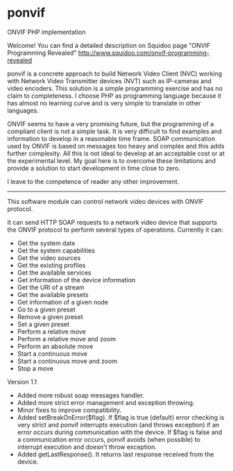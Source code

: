 ponvif
======

ONVIF PHP implementation

Welcome! You can find a detailed description on Squidoo page "ONVIF Programming Revealed" http://www.squidoo.com/onvif-programming-revealed

ponvif is a concrete approach to build Network Video Client (NVC) working with Network Video Transmitter devices (NVT) 
such as IP-cameras and video encoders. This solution is a simple programming exercise and has no claim to completeness.
I choose PHP as programming language because it has almost no learning curve and is very simple to translate in other 
languages. 

ONVIF seems to have a very promising future, but the programming of a compliant client is not a simple task.
It is very difficult to find examples and information to develop in a reasonable time frame. 
SOAP communication used by ONVIF is based on messages too heavy and complex and this adds further complexity. 
All this is not ideal to develop at an acceptable cost or at the experimental level. 
My goal here is to overcome these limitations and provide a solution to start development in time close to zero. 

I leave to the competence of reader any other improvement. 

*****

This software module can control network video devices with ONVIF protocol.

It can send HTTP SOAP requests to a network video device that supports the ONVIF protocol to perform several types of operations. Currently it can:

- Get the system date
- Get the system capabilities
- Get the video sources
- Get the existing profiles
- Get the available services
- Get information of the device information
- Get the URI of a stream
- Get the available presets
- Get information of a given node
- Go to a given preset
- Remove a given preset
- Set a given preset
- Perform a relative move
- Perform a relative move and zoom
- Perform an absolute move
- Start a continuous move
- Start a continuous move and zoom
- Stop a move

Version 1.1

- Added more robust soap messages handler. 
- Added more strict error management and exception throwing.
- Minor fixes to improve compatibility.
- Added setBreakOnError($flag). 
  If $flag is true (default) error checking is very strict and ponvif interrupts execution (and throws exception) if an error occurs during communication with the device.
  If $flag is false and a communication error occurs, ponvif avoids (when possible) to interrupt execution and doesn't throw exception.
- Added getLastResponse(). It returns last response received from the device.
